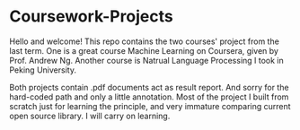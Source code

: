 # Coursework-Projects

Hello and welcome!
This repo contains the two courses' project from the last term. One is a great course Machine Learning on Coursera, given by Prof. Andrew Ng. Another course is Natrual Language Processing I took in Peking University.

Both projects contain .pdf documents act as result report. And sorry for the hard-coded path and only a little annotation. Most of the project I built from scratch just for learning the principle, and very immature comparing current open source library. I will carry on learning.  
